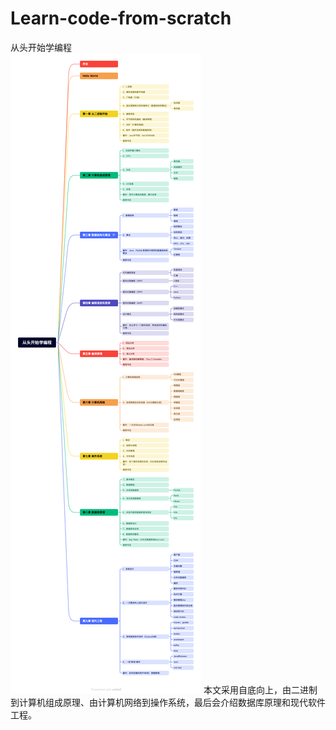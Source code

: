 # Learn-code-from-scratch
从头开始学编程  
![](从头开始学编程思维导图（图片版）.png)
本文采用自底向上，由二进制到计算机组成原理、由计算机网络到操作系统，最后会介绍数据库原理和现代软件工程。